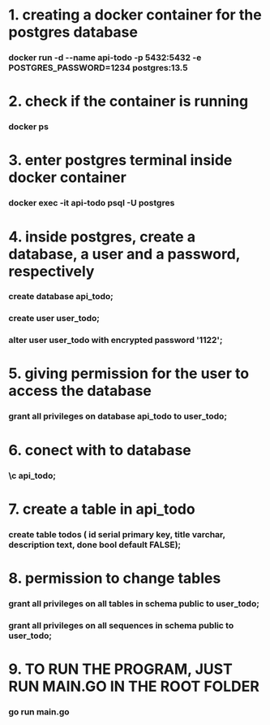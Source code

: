 # 1. creating a docker container for the postgres database
### docker run -d --name api-todo -p 5432:5432 -e POSTGRES_PASSWORD=1234 postgres:13.5

# 2. check if the container is running

### docker ps
# 3. enter postgres terminal inside docker container
### docker exec -it api-todo psql -U postgres

# 4. inside postgres, create a database, a user and a password, respectively
### create database api_todo;
### create user user_todo;
### alter user user_todo with encrypted password '1122';

# 5. giving permission for the user to access the database
### grant all privileges on database api_todo to user_todo;

# 6. conect with to database
### \c api_todo;

# 7. create a table in api_todo
### create table todos ( id serial primary key, title varchar, description text, done bool default FALSE);

# 8. permission to change tables
### grant all privileges on all tables in schema public to user_todo;
### grant all privileges on all sequences in schema public to user_todo;

# 9. TO RUN THE PROGRAM, JUST RUN MAIN.GO IN THE ROOT FOLDER
### go run main.go